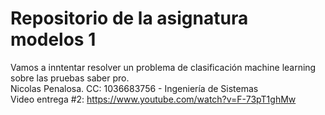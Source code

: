# Repositorio de la asignatura modelos 1 
Vamos a inntentar resolver un problema de clasificación machine learning sobre las pruebas saber pro. <br/>
Nicolas Penalosa. CC: 1036683756 - Ingeniería de Sistemas
<br/>
Video entrega #2:  https://www.youtube.com/watch?v=F-73pT1ghMw

